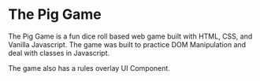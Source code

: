 # The Pig Game
The Pig Game is a fun dice roll based web game built with HTML, CSS, and Vanilla Javascript. 
The game was built to practice DOM Manipulation and deal with classes in Javascript. 

The game also has a rules overlay UI Component. 
